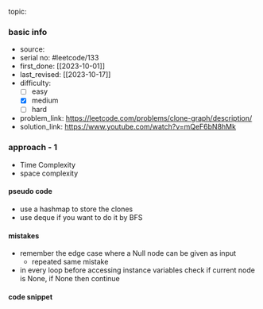 topic:

### basic info
- source: 
- serial no: #leetcode/133 
- first_done: [[2023-10-01]]
- last_revised: [[2023-10-17]]
- difficulty:
	- [ ] easy
	- [x] medium
	- [ ] hard
- problem_link: https://leetcode.com/problems/clone-graph/description/
- solution_link: https://www.youtube.com/watch?v=mQeF6bN8hMk

### approach - 1
- Time Complexity
- space complexity

#### pseudo code
- use a hashmap to store the clones
- use deque if you want to do it by BFS
#### mistakes
- remember the edge case where a Null node can be given as input
	- repeated same mistake
- in every loop before accessing instance variables check if current node is None, if None then continue 
#### code snippet
```python

```